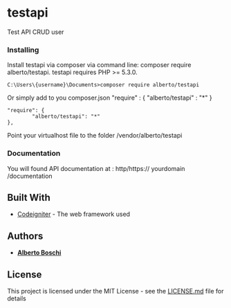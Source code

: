 # testapi

Test API CRUD user

### Installing

Install testapi via composer via command line: composer require alberto/testapi. testapi requires PHP >= 5.3.0.

```
C:\Users\{username}\Documents>composer require alberto/testapi
```

Or simply add to you composer.json "require" : { "alberto/testapi" : "*" }

```
"require": {
        "alberto/testapi": "*"    
},
```
Point your virtualhost file to the folder /vendor/alberto/testapi

### Documentation

You will found API documentation at : http/https:// yourdomain /documentation


## Built With

* [Codeigniter](https://www.codeigniter.com/) - The web framework used

## Authors

* **[Alberto Boschi](http://www.albertoboschi.com)**

## License

This project is licensed under the MIT License - see the [LICENSE.md](LICENSE.md) file for details
